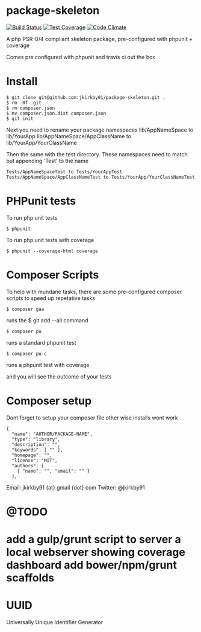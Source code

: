 # package-skeleton

[![Build Status](https://travis-ci.org/jkirkby91/package-skeleton.svg?branch=master)](https://travis-ci.org/jkirkby91/package-skeleton) [![Test Coverage](https://codeclimate.com/github/jkirkby91/package-skeleton/badges/coverage.svg)](https://codeclimate.com/github/jkirkby91/package-skeleton/coverage) [![Code Climate](https://codeclimate.com/github/jkirkby91/package-skeleton/badges/gpa.svg)](https://codeclimate.com/github/jkirkby91/package-skeleton)

A php PSR-0/4 compliant skeleton package, pre-configured with phpunit + coverage

Comes pre configured with phpunit and travis ci out the box

# Install

    $ git clone git@github.com:jkirkby91/package-skeleton.git .
    $ rm -Rf .git
    $ rm composer.json
    $ mv composer.json.dist composer.json
    $ git init

Next you need to rename your package namespaces
    lib/AppNameSpace to lib/YourApp
    lib/AppNameSpace/AppClassName to lib/YourApp/YourClassName

Then the same with the test directory. These namespaces need to match but appending 'Test' to the name

    Tests/AppNameSpaceTest to Tests/YourAppTest
    Tests/AppNameSpace/AppClassNameTest to Tests/YourApp/YourClassNameTest

# PHPunit tests

To run php unit tests

    $ phpunit

To run php unit tests with coverage

    $ phpunit --coverage-html coverage

# Composer Scripts

To help with mundane tasks, there are some pre-configured composer scripts to speed up repetative tasks

    $ composer gaa
runs the $ git add --all command

    $ composer pu
runs a standard phpunit test

    $ composer pu-c
runs a phpunit test with coverage


and you will see the outcome of your tests

# Composer setup

Dont forget to setup your composer file other wise installs wont work

    {
      "name": "AUTHOR/PACKAGE-NAME",
      "type": "library",
      "description": "",
      "keywords": [ "" ],
      "homepage": "",
      "license": "MIT",
      "authors": [
        { "name": "", "email": "" }
      ],

Email: jkirkby91 {at} gmail {dot} com
Twitter: @jkirkby91

# @TODO

add a gulp/grunt script to server a local webserver showing coverage dashboard
add bower/npm/grunt scaffolds
=======
# UUID
Universally Unique Identifier Generator
